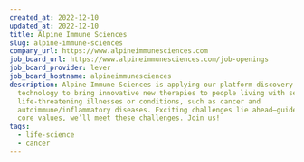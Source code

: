 ```yaml
---
created_at: 2022-12-10
updated_at: 2022-12-10
title: Alpine Immune Sciences
slug: alpine-immune-sciences
company_url: https://www.alpineimmunesciences.com
job_board_url: https://www.alpineimmunesciences.com/job-openings
job_board_provider: lever
job_board_hostname: alpineimmunesciences
description: Alpine Immune Sciences is applying our platform discovery
  technology to bring innovative new therapies to people living with serious or
  life-threatening illnesses or conditions, such as cancer and
  autoimmune/inflammatory diseases. Exciting challenges lie ahead—guided by our
  core values, we’ll meet these challenges. Join us!
tags:
  - life-science
  - cancer
---
```

